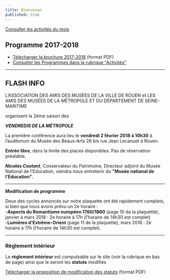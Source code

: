 ```yaml
---
title: Bienvenue
published: true
---
```


<p><a href="/pages/activites-du-mois.html" class="bouton">Consulter les activités du mois</a></p>  

## Programme 2017-2018

- [Télécharger la brochure 2017-2018](/fichiers/brochure-2017-2018.pdf) (format PDF)
- [Consulter les Programmes dans la rubrique "Activités"](/pages/activites.html)





---
## FLASH INFO  
L’ASSOCIATION DES AMIS DES MUSÉES DE LA VILLE DE ROUEN
et
LES AMIS DES MUSÉES DE LA MÉTROPOLE ET DU DÉPARTEMENT
DE SEINE-MARITIME

organisent la 2ème saison des

**_VENDREDIS DE LA MÉTROPOLE_**

La première conférence aura lieu le 
**vendredi 2 février 2018 à 10h30**
à l’auditorium du Musée des Beaux-Arts
26 bis rue Jean Lecanuet à Rouen.

**Entrée libre**, dans la limite des places disponibles. Pas de réservation préalable.

_**Nicolas Coutant**_, Conservateur du Patrimoine, Directeur adjoint du Musée National de l’Education, viendra nous entretenir du **"Musée national de l’Education".**

---





**Modification de programme**  
  


Deux des cycles annoncés sur notre plaquette ont été rapidement complets, si bien que nous avons prévu un 2e horaire :  
-**Aspects du Romantisme européen 1760/1860** (page 10 da la plaquette), janvier à mars 2018 : 2e horaire à 17h (l’horaire de 14h30 est complet)  
-**Lumières d’Extrême-Orient** (page 11 de la plaquette), mars 2018 : 2e horaire à 17h (l’horaire de 14h30 est complet).

 


  









---

### Règlement intérieur

Le **réglement intérieur** est compulsable sur le site (voir la rubrique en bas de page) ainsi que le seront les **statuts** modifiés

[Télécharger la proposition de modification des statuts](/fichiers/161115-proposition-de-modifications-des-statuts.pdf) (format PDF)
